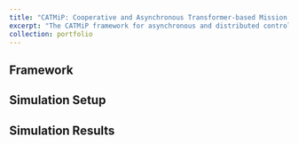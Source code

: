 ```yaml
---
title: "CATMiP: Cooperative and Asynchronous Transformer-based Mission Planning for Heterogeneous Teams of Mobile Robots"
excerpt: "The CATMiP framework for asynchronous and distributed control<br/><img src='/images/CATMiP(Distributed).png'>"
collection: portfolio
---
```


## Framework

## Simulation Setup

## Simulation Results

